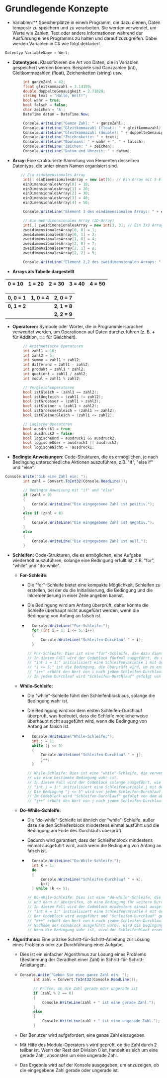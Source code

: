# Grundlegende Konzepte

- Variablen:** Speicherplätze in einem Programm, die dazu dienen, Daten temporär zu speichern und zu verarbeiten. Sie werden verwendet, um Werte wie Zahlen, Text oder andere Informationen während der Ausführung eines Programms zu halten und darauf zuzugreifen. Dabei werden Variablen in C# wie folgt deklariert.

```csharp
Datentyp VariableName = Wert;
```

- **Datentypen:** Klassifizieren die Art von Daten, die in Variablen gespeichert werden können. Beispiele sind Ganzzahlen (int), Gleitkommazahlen (float), Zeichenketten (string) usw.

```csharp
        int ganzeZahl = 42;
        float gleitkommazahl = 3.14159;
        double doppelteGenauigkeit = 2.71828;
        string text = "Hallo, Welt!";
        bool wahr = true;
        bool falsch = false;
        char zeichen = 'A';
        DateTime datum = DateTime.Now;

        Console.WriteLine("Ganze Zahl: " + ganzeZahl);
        Console.WriteLine("Gleitkommazahl (float): " + gleitkommazahl);
        Console.WriteLine("Gleitkommazahl (double): " + doppelteGenauigkeit);
        Console.WriteLine("Zeichenkette: " + text);
        Console.WriteLine("Booleans: " + wahr + ", " + falsch);
        Console.WriteLine("Zeichen: " + zeichen);
        Console.WriteLine("Datum und Uhrzeit: " + datum);
```

- **Array:** Eine strukturierte Sammlung von Elementen desselben Datentyps, die unter einem Namen organisiert sind.

```csharp
       // Ein eindimensionales Array
        int[] einDimensionalesArray = new int[5]; // Ein Array mit 5 Elementen
        einDimensionalesArray[0] = 10;
        einDimensionalesArray[1] = 20;
        einDimensionalesArray[2] = 30;
        einDimensionalesArray[3] = 40;
        einDimensionalesArray[4] = 50;

        Console.WriteLine("Element 3 des eindimensionalen Arrays: " + einDimensionalesArray[2]); // Ausgabe: 30

        // Ein mehrdimensionales Array (2D-Array)
        int[,] zweidimensionalesArray = new int[3, 3]; // Ein 3x3 Array
        zweidimensionalesArray[0, 0] = 1;
        zweidimensionalesArray[0, 1] = 2;
        zweidimensionalesArray[1, 0] = 4;
        zweidimensionalesArray[2, 0] = 7;
        zweidimensionalesArray[2, 1] = 8;
        zweidimensionalesArray[2, 2] = 9;

        Console.WriteLine("Element 2,2 des zweidimensionalen Arrays: " + zweidimensionalesArray[2, 2]); // Ausgabe: 9
```

- **Arrays als Tabelle dargestellt**

| 0 = 10 | 1 = 20 | 2 = 30 | 3 = 40 | 4 = 50 |
| ------ | ------ | ------ | ------ | ------ |

| 0, 0 = 1     | 1, 0 = 4 | 2, 0 = 7     |
| ------------ | -------- | ------------ |
| **0, 1 = 2** |          | **2, 1 = 8** |
|              |          | **2, 2 = 9** |

- **Operatoren:** Symbole oder Wörter, die in Programmiersprachen verwendet werden, um Operationen auf Daten durchzuführen (z. B. **+** für Addition, **==** für Gleichheit).

```csharp
        // Arithmetische Operatoren
        int zahl1 = 10;
        int zahl2 = 5;
        int summe = zahl1 + zahl2;
        int differenz = zahl1 - zahl2;
        int produkt = zahl1 * zahl2;
        int quotient = zahl1 / zahl2;
        int modul = zahl1 % zahl2; 

        // Vergleichsoperatoren
        bool istGleich = (zahl1 == zahl2);
        bool istUngleich = (zahl1 != zahl2);
        bool istGroesser = (zahl1 > zahl2);
        bool istKleiner = (zahl1 < zahl2);
        bool istGroesserGleich = (zahl1 >= zahl2);
        bool istKleinerGleich = (zahl1 <= zahl2); 

        // Logische Operatoren
        bool ausdruck1 = true;
        bool ausdruck2 = false;
        bool logischeUnd = ausdruck1 && ausdruck2;
        bool logischeOder = ausdruck1 || ausdruck2;
        bool logischeNicht = !ausdruck1;
```

- **Bedingte Anweisungen:** Code-Strukturen, die es ermöglichen, je nach Bedingung unterschiedliche Aktionen auszuführen, z.B. "if", "else if" und "else".

```csharp
Console.Write("Gib eine Zahl ein: ");
        int zahl = Convert.ToInt32(Console.ReadLine());

        // Bedingte Anweisung mit "if" und "else"
        if (zahl > 0)
        {
            Console.WriteLine("Die eingegebene Zahl ist positiv.");
        }
        else if (zahl < 0)
        {
            Console.WriteLine("Die eingegebene Zahl ist negativ.");
        }
        else
        {
            Console.WriteLine("Die eingegebene Zahl ist null.");
        }
```

- **Schleifen:** Code-Strukturen, die es ermöglichen, eine Aufgabe wiederholt auszuführen, solange eine Bedingung erfüllt ist, z.B. "for", "while" und "do-while".
  
  - **For-Schleife:**
    
    - Die "for"-Schleife bietet eine kompakte Möglichkeit, Schleifen zu erstellen, bei der du die Initialisierung, die Bedingung und die Inkrementierung in einer Zeile angeben kannst.
    
    - Die Bedingung wird am Anfang überprüft, daher könnte die Schleife überhaupt nicht ausgeführt werden, wenn die Bedingung von Anfang an falsch ist.
    
    - ```csharp
        Console.WriteLine("For-Schleife:");
        for (int i = 1; i <= 5; i++)
        {
            Console.WriteLine("Schleifen-Durchlauf " + i);
        }
      
      // For-Schleife: Dies ist eine "for"-Schleife, die dazu dient, Code wiederholt auszuführen.
      // In diesem Fall wird der Codeblock fünfmal ausgeführt, da die Schleifenbedingung erfüllt ist.
      // "int i = 1;" initialisiert eine Schleifenvariable i mit dem Wert 1.
      // "i <= 5;" ist die Bedingung, die überprüft wird, um zu entscheiden, ob die Schleife weiterhin ausgeführt wird.
      // "i++" erhöht den Wert von i nach jedem Schleifen-Durchlauf um 1.
      // In jedem Durchlauf wird "Schleifen-Durchlauf" gefolgt von der aktuellen Wert von i in der Konsole ausgegeben.
      ```
  
  - **While-Schleife:**
    
    - Die "while"-Schleife führt den Schleifenblock aus, solange die Bedingung wahr ist.
    
    - Die Bedingung wird vor dem ersten Schleifen-Durchlauf überprüft, was bedeutet, dass die Schleife möglicherweise überhaupt nicht ausgeführt wird, wenn die Bedingung von Anfang an falsch ist.
    
    - ```csharp
        Console.WriteLine("While-Schleife:");
        int j = 1;
        while (j <= 5)
        {
            Console.WriteLine("Schleifen-Durchlauf " + j);
            j++;
        }
      
      // While-Schleife: Dies ist eine "while"-Schleife, die verwendet wird, um Code solange auszuführen,
      // wie eine bestimmte Bedingung wahr ist.
      // In diesem Fall wird der Codeblock solange ausgeführt, wie j kleiner oder gleich 5 ist.
      // "int j = 1;" initialisiert eine Schleifenvariable j mit dem Wert 1.
      // Die Bedingung "j <= 5" wird vor jedem Schleifen-Durchlauf überprüft. Wenn sie wahr ist, wird der Codeblock ausgeführt.
      // Im Codeblock wird "Schleifen-Durchlauf" gefolgt von dem aktuellen Wert von j in der Konsole ausgegeben.
      // "j++" erhöht den Wert von j nach jedem Schleifen-Durchlauf um 1.
      ```
  
  - **Do-While-Schleife:**
    
    - Die "do-while"-Schleife ist ähnlich der "while"-Schleife, außer dass sie den Schleifenblock mindestens einmal ausführt und die Bedingung am Ende des Durchlaufs überprüft.
    
    - Dadurch wird garantiert, dass der Schleifenblock mindestens einmal ausgeführt wird, auch wenn die Bedingung von Anfang an falsch ist.
    
    - ```csharp
        Console.WriteLine("Do-While-Schleife:");
        int k = 1;
        do
        {
            Console.WriteLine("Schleifen-Durchlauf " + k);
            k++;
        } while (k <= 5);
      
      // Do-While-Schleife: Dies ist eine "do-while"-Schleife, die dazu verwendet wird, Code mindestens einmal auszuführen
      // und dann zu überprüfen, ob eine Bedingung für weitere Durchläufe erfüllt ist.
      // In diesem Fall wird der Codeblock mindestens einmal ausgeführt, unabhängig von der Bedingung.
      // "int k = 1;" initialisiert eine Schleifenvariable k mit dem Wert 1.
      // Der Codeblock wird ausgeführt und "Schleifen-Durchlauf" gefolgt von dem aktuellen Wert von k wird in der Konsole ausgegeben.
      // "k++" erhöht den Wert von k nach jedem Schleifen-Durchlauf um 1.
      // Nachdem der Codeblock ausgeführt wurde, wird die Bedingung "k <= 5" überprüft.
      // Wenn die Bedingung wahr ist, wird der Schleifenblock erneut ausgeführt, andernfalls wird die Schleife beendet.
      ```

- **Algorithmus:** Eine präzise Schritt-für-Schritt-Anleitung zur Lösung eines Problems oder zur Durchführung einer Aufgabe.
  
  - Dies ist ein einfacher Algorithmus zur Lösung eines Problems (Bestimmung der Geradheit einer Zahl) in Schritt-für-Schritt-Anleitungen.
  
  - ```csharp
    Console.Write("Geben Sie eine ganze Zahl ein: ");
          int zahl = Convert.ToInt32(Console.ReadLine());
    
          // Prüfen, ob die Zahl gerade oder ungerade ist
          if (zahl % 2 == 0)
          {
              Console.WriteLine(zahl + " ist eine gerade Zahl.");
          }
          else
          {
              Console.WriteLine(zahl + " ist eine ungerade Zahl.");
          }
    ```
  
  - Der Benutzer wird aufgefordert, eine ganze Zahl einzugeben.
  
  - Mit Hilfe des Modulo-Operators `%` wird geprüft, ob die Zahl durch 2 teilbar ist. Wenn der Rest der Division 0 ist, handelt es sich um eine gerade Zahl, ansonsten um eine ungerade Zahl.
  
  - Das Ergebnis wird auf der Konsole ausgegeben, um anzuzeigen, ob die eingegebene Zahl gerade oder ungerade ist.
